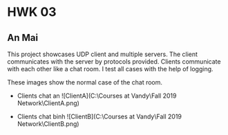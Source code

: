 # HWK 03

## An Mai

 This project showcases UDP client and multiple servers. The client communicates with the server by protocols provided. Clients communicate with each other like a chat room. I test all cases with the help of logging.

 These images show the normal case of the chat room. 

- Clients chat an
 ![ClientA](C:\Courses at Vandy\Fall 2019 Network\ClientA.png)

- Clients chat binh
  ![ClientB](C:\Courses at Vandy\Fall 2019 Network\ClientB.png)


